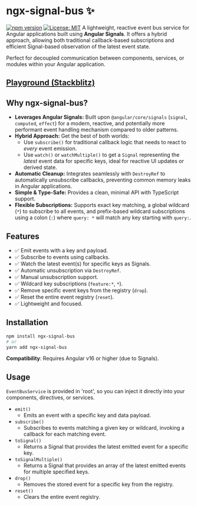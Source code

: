 # ngx-signal-bus ✨

[![npm version](https://badge.fury.io/js/ngx-signal-bus.svg)](https://badge.fury.io/js/ngx-signal-bus)
[![License: MIT](https://img.shields.io/badge/License-MIT-yellow.svg)](https://opensource.org/licenses/MIT)
A lightweight, reactive event bus service for Angular applications built using **Angular Signals**. It offers a hybrid approach, allowing both traditional callback-based subscriptions and efficient Signal-based observation of the latest event state.

Perfect for decoupled communication between components, services, or modules within your Angular application.


## [Playground (Stackblitz)](https://stackblitz.com/edit/ngx-signal-bus)


## Why ngx-signal-bus?

* **Leverages Angular Signals:** Built upon `@angular/core/signals` (`signal`, `computed`, `effect`) for a modern, reactive, and potentially more performant event handling mechanism compared to older patterns.
* **Hybrid Approach:** Get the best of both worlds:
    * Use `subscribe()` for traditional callback logic that needs to react to *every* event emission.
    * Use `watch()` or `watchMultiple()` to get a `Signal` representing the *latest* event data for specific keys, ideal for reactive UI updates or derived state.
* **Automatic Cleanup:** Integrates seamlessly with `DestroyRef` to automatically unsubscribe callbacks, preventing common memory leaks in Angular applications.
* **Simple & Type-Safe:** Provides a clean, minimal API with TypeScript support.
* **Flexible Subscriptions:** Supports exact key matching, a global wildcard (`*`) to subscribe to all events, and prefix-based wildcard subscriptions using a colon (`:`) where `query: *` will match any key starting with `query:`.

## Features

* ✅ Emit events with a key and payload.
* ✅ Subscribe to events using callbacks.
* ✅ Watch the latest event(s) for specific keys as Signals.
* ✅ Automatic unsubscription via `DestroyRef`.
* ✅ Manual unsubscription support.
* ✅ Wildcard key subscriptions (`feature:*`, `*`).
* ✅ Remove specific event keys from the registry (`drop`).
* ✅ Reset the entire event registry (`reset`).
* ✅ Lightweight and focused.

## Installation

```bash
npm install ngx-signal-bus
# or
yarn add ngx-signal-bus
```

**Compatibility**: Requires Angular v16 or higher (due to Signals).

## Usage
`EventBusService` is provided in 'root', so you can inject it directly into your components, directives, or services.

- `emit()`
  - Emits an event with a specific key and data payload.
- `subscribe()`
   - Subscribes to events matching a given key or wildcard, invoking a callback for each matching event.
- `toSignal()`
   - Returns a Signal that provides the latest emitted event for a specific key.
- `toSignalMultiple()`
   - Returns a Signal that provides an array of the latest emitted events for multiple specified keys.
- `drop()`
   - Removes the stored event for a specific key from the registry.
- `reset()`
   - Clears the entire event registry.

